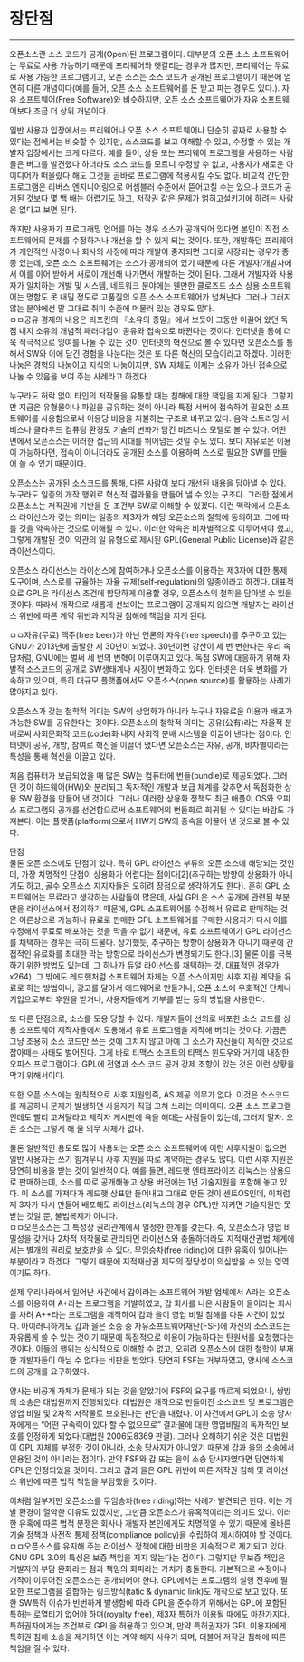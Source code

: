 # 장단점

--------------------------------

오픈소스란 소스 코드가 공개\(Open\)된 프로그램이다. 대부분의 오픈 소스 소프트웨어는 무료로 사용 가능하기 때문에 프리웨어와 헷갈리는 경우가 많지만, 프리웨어는 무료로 사용 가능한 프로그램이고, 오픈 소스는 소스 코드가 공개된 프로그램이기 때문에 엄연히 다른 개념이다\(예를 들어, 오픈 소스 소프트웨어를 돈 받고 파는 경우도 있다.\). 자유 소프트웨어\(Free Software\)와 비슷하지만, 오픈 소스 소프트웨어가 자유 소프트웨어보다 조금 더 상위 개념이다.

일반 사용자 입장에서는 프리웨어나 오픈 소스 소프트웨어나 단순히 공짜로 사용할 수 있다는 점에서는 비슷할 수 있지만, 소스코드를 보고 이해할 수 있고, 수정할 수 있는 개발자 입장에서는 크게 다르다. 예를 들어, 상용 또는 프리웨어 프로그램을 사용하는 사람들은 버그를 발견했다 하더라도 소스 코드를 모르니 수정할 수 없고, 사용자가 새로운 아이디어가 떠올랐다 해도 그것을 곧바로 프로그램에 적용시킬 수도 없다. 비교적 간단한 프로그램은 리버스 엔지니어링으로 어셈블러 수준에서 뜯어고칠 수는 있으나 코드가 공개된 것보다 몇 백 배는 어렵기도 하고, 저작권 같은 문제가 얽히고설키기에 하려는 사람은 없다고 보면 된다.

하지만 사용자가 프로그래밍 언어를 아는 경우 소스가 공개되어 있다면 본인이 직접 소프트웨어의 문제를 수정하거나 개선을 할 수 있게 되는 것이다. 또한, 개발하던 프리웨어가 개인적인 사정이나 회사의 사정에 따라 개발이 중지되면 그대로 사장되는 경우가 종종 있는데, 오픈 소스 소프트웨어는 소스가 공개되어 있기 때문에 다른 개발자/개발사에서 이를 이어 받아서 새로이 개선해 나가면서 개발하는 것이 된다. 그래서 개발자와 사용자가 일치하는 개발 및 시스템, 네트워크 분야에는 웬만한 클로즈드 소스 상용 소프트웨어는 명함도 못 내밀 정도로 고품질의 오픈 소스 소프트웨어가 넘쳐난다. 그러나 그러지 않는 분야에선 말 그대로 취미 수준에 머물러 있는 경우도 많다.  
ㅁㅁ공유 경제의 내용은 리프킨의 『소유의 종말』에서 보듯이 그동안 이끌어 왔던 독점 내지 소유의 개념적 패러다임이 공유와 접속으로 바뀐다는 것이다. 인터넷을 통해 더욱 적극적으로 잉여를 나눌 수 있는 것이 인터넷의 혁신으로 볼 수 있다면 오픈소스를 통해서 SW와 이에 담긴 경험을 나눈다는 것은 또 다른 혁신의 모습이라고 하겠다. 이러한 나눔은 경험의 나눔이고 지식의 나눔이지만, SW 자체도 이제는 소유가 아닌 접속으로 나눌 수 있음을 보여 주는 사례라고 하겠다.

누구라도 허락 없이 타인의 저작물을 유통할 때는 침해에 대한 책임을 지게 된다. 그렇지만 지금은 유형물이나 파일을 공유하는 것이 아니라 특정 서버에 접속하여 필요한 소프트웨어를 사용함으로써 이용당 비용을 지불하는 구조로 바뀌고 있다. 음악 스트리밍 서비스나 클라우드 컴퓨팅 환경도 기술의 변화가 담긴 비즈니스 모델로 볼 수 있다. 어떤 면에서 오픈소스는 이러한 접근의 시대를 뛰어넘는 것일 수도 있다. 보다 자유로운 이용이 가능하다면, 접속이 아니더라도 공개된 소스를 이용하여 스스로 필요한 SW를 만들어 쓸 수 있기 때문이다.

오픈소스는 공개된 소스코드를 통해, 다른 사람이 보다 개선된 내용을 담아낼 수 있다. 누구라도 일종의 개작 행위로 혁신적 결과물을 만들어 낼 수 있는 구조다. 그러한 점에서 오픈소스는 저작권에 기반을 둔 조건부 SW로 이해할 수 있겠다. 이런 맥락에서 오픈소스 라이선스가 갖는 의미는 일종의 제3자가 해당 오픈소스의 철학에 동의하고, 그에 따를 것을 약속하는 것으로 이해될 수 있다. 이러한 약속은 비차별적으로 이루어져야 했고, 그렇게 개발된 것이 약관의 일 유형으로 제시된 GPL\(General Public License\)과 같은 라이선스이다.

오픈소스 라이선스는 라이선스에 참여하거나 오픈소스를 이용하는 제3자에 대한 통제 도구이며, 스스로를 규율하는 자율 규제\(self-regulation\)의 일종이라고 하겠다. 대표적으로 GPL은 라이선스 조건에 합당하게 이용할 경우, 오픈소스의 철학을 담아낼 수 있을 것이다. 따라서 개작으로 새롭게 선보이는 프로그램이 공개되지 않으면 개발자는 라이선스 위반에 따른 계약 위반과 저작권 침해에 책임을 지게 된다.

ㅁㅁ자유\(무료\) 맥주\(free beer\)가 아닌 언론의 자유\(free speech\)를 추구하고 있는 GNU가 2013년에 출발한 지 30년이 되었다. 30년이면 강산이 세 번 변한다는 우리 속담처럼, GNU에는 벌써 세 번의 변혁이 이루어지고 있다. 독점 SW에 대응하기 위해 자발적 소스코드의 공개로 SW생태계나 시장이 변화하고 있다. 인터넷은 더욱 변화를 가속하고 있으며, 특히 대규모 플랫폼에서도 오픈소스\(open source\)를 활용하는 사례가 많아지고 있다.

오픈소스가 갖는 철학적 의미는 SW의 상업화가 아니라 누구나 자유로운 이용과 배포가 가능한 SW를 공유한다는 것이다. 오픈소스의 철학적 의미는 공유\(公有\)라는 자율적 분배로써 사회문화적 코드\(code\)화 내지 사회적 분배 시스템을 이끌어 낸다는 점이다. 인터넷이 공유, 개방, 참여로 혁신을 이끌어 냈다면 오픈소스는 자유, 공개, 비차별이라는 특성을 통해 혁신을 이끌고 있다.

처음 컴퓨터가 보급되었을 때 많은 SW는 컴퓨터에 번들\(bundle\)로 제공되었다. 그러던 것이 하드웨어\(HW\)와 분리되고 독자적인 개발과 보급 체계를 갖추면서 독점화한 상용 SW 환경을 만들어 낸 것이다. 그러나 이러한 상용화 정책도 최근 애플이 OS와 오피스 프로그램의 공개를 선언함으로써 소프트웨어의 번들화로 회귀될 수 있다는 바람도 가져본다. 이는 플랫폼\(platform\)으로서 HW가 SW의 종속을 이끌어 낸 것으로 볼 수 있다.

단점  
물론 오픈 소스에도 단점이 있다. 특히 GPL 라이선스 부류의 오픈 소스에 해당되는 것인데, 가장 치명적인 단점이 상용화가 어렵다는 점이다[2](추구하는 방향이 상용화가 아니기도 하고, 골수 오픈소스 지지자들은 오히려 장점으로 생각하기도 한다). 흔히 GPL 소프트웨어는 무료라고 생각하는 사람들이 많은데, 사실 GPL은 소스 공개에 관련된 부분만을 라이선스에서 정의하기 때문에, GPL 소프트웨어를 수정해서 유료로 판매하는 것은 이론상으로 가능하나 유료로 판매한 GPL 소프트웨어를 구매한 사용자가 다시 이를 수정해서 무료로 배포하는 것을 막을 수 없기 때문에, 유료 소프트웨어가 GPL 라이선스를 채택하는 경우는 극히 드물다. 상기했듯, 추구하는 방향이 상용화가 아니기 때문에 간접적인 유료화를 최대한 막는 방향으로 라이선스가 변경되기도 한다.\[3\] 물론 이를 극복하기 위한 방법도 있는데, 그 하나가 듀얼 라이선스를 채택하는 것. 대표적인 경우가 x264\). 그 밖에도 레드햇처럼 소프트웨어 자체는 오픈 소스이지만 사후 지원 계약을 유료로 하는 방법이나, 광고를 달아서 애드웨어로 만들거나, 오픈 소스에 우호적인 단체나 기업으로부터 후원을 받거나, 사용자들에게 기부를 받는 등의 방법을 사용한다.

또 다른 단점으로, 소스를 도용 당할 수 있다. 개발자들이 선의로 배포한 소스 코드를 상용 소프트웨어 제작사들에서 도용해서 유료 프로그램을 제작해 버리는 것이다. 가끔은 그냥 조용히 소스 코드만 쓰는 것에 그치지 않고 아예 그 소스가 자신들이 제작한 것으로 잡아떼는 사태도 벌어진다. 그게 바로 티맥스 소프트의 티맥스 윈도우와 거기에 내장한 오피스 프로그램이다. GPL에 전염과 소스 코드 공개 강제 조항이 있는 것은 이런 상황을 막기 위해서이다.

또한 오픈 소스에는 원칙적으로 사후 지원인즉, AS 제공 의무가 없다. 이것은 소스코드를 제공하니 문제가 발생하면 사용자가 직접 고쳐 쓰라는 의미이다. 오픈 소스 프로그램인데도 빨리 고쳐달라고 제작자 게시판에 욕을 해대는 사람들이 있는데, 그러지 말자. 오픈 소스는 그렇게 해 줄 의무 자체가 없다.

물론 일반적인 용도로 많이 사용되는 오픈 소스 소프트웨어에 이런 사후지원이 없으면 일반 사용자는 쓰기 힘겨우니 사후 지원을 따로 계약하는 경우도 많다. 이런 사후 지원은 당연히 비용을 받는 것이 일반적이다. 예를 들면, 레드햇 엔터프라이즈 리눅스는 상용으로 판매하는데, 소스를 따로 공개해놓고 상용 버전에는 1년 기술지원을 포함해 놓고 있다. 이 소스를 가져다가 레드햇 상표만 들어내고 그대로 만든 것이 센트OS인데, 이처럼 제 3자가 다시 만들어 배포해도 라이선스\(리눅스의 경우 GPL\)만 지키면 기술지원만 못 받는 것일 뿐, 불법복제가 아니다.  
ㅁㅁ오픈소스는 그 특성상 권리관계에서 일정한 한계를 갖는다. 즉, 오픈소스가 영업 비밀성을 갖거나 2차적 저작물로 관리되면 라이선스와 충돌하더라도 지적재산권법 체계에서는 별개의 권리로 보호받을 수 있다. 무임승차\(free riding\)에 대한 유혹이 일어나는 부분이라고 하겠다. 그렇기 때문에 지적재산권 제도의 정당성이 의심받을 수 있는 영역이기도 하다.

실제 우리나라에서 일어난 사건에서 갑이라는 소프트웨어 개발 업체에서 A라는 오픈소스를 이용하여 A+라는 프로그램을 개발하였고, 갑 회사를 나온 사람들이 을이라는 회사를 차려 A++라는 프로그램을 제작하여 갑과 을이 영업 비밀 침해를 다툰 사건이 있었다. 아이러니하게도 갑과 을은 소송 중 자유소프트웨어재단\(FSF\)에 자신의 소스코드는 자유롭게 쓸 수 있는 것이기 때문에 독점적으로 이용이 가능하다는 탄원서를 요청했다는 것이다. 이들의 행위는 상식적으로 이해할 수 없고, 오히려 오픈소스에 대한 철학이 부재한 개발자들이 아닐 수 없다는 비판을 받았다. 당연히 FSF는 거부하였고, 양사에 소스코드의 공개를 요구하였다.

양사는 비공개 자체가 문제가 되는 것을 알았기에 FSF의 요구를 따르게 되었으나, 쌍방의 소송은 대법원까지 진행되었다. 대법원은 개작으로 만들어진 소스코드 및 프로그램은 영업 비밀 및 2차적 저작물로 보호된다는 판단을 내렸다. 이 사건에서 GPL이 소송 당사자에게는 “어떤 구속력이 있다 할 수 없으므로” 결과물에 대한 영업비밀의 독자적인 보호를 인정하게 되었다\(대법원 2006도8369 판결\). 그러나 오해하기 쉬운 것은 대법원이 GPL 자체를 부정한 것이 아니라, 소송 당사자가 아니었기 때문에 갑과 을의 소송에서 인용된 것이 아니라는 점이다. 만약 FSF와 갑 또는 을이 소송 당사자였다면 당연하게 GPL은 인정되었을 것이다. 그리고 갑과 을은 GPL 위반에 따른 저작권 침해 및 라이선스 위반에 따른 법적 책임을 부담했을 것이다.

이처럼 일부지만 오픈소스를 무임승차\(free riding\)하는 사례가 발견되곤 한다. 이는 개발 환경이 열악한 이유도 있겠지만, 그만큼 오픈소스가 유혹적이라는 의미도 있다. 이러한 유혹에 따른 법적 분쟁은 회사나 개발자 본인에게도 치명적일 수 있기 때문에 올바른 기술 정책과 사전적 통제 정책\(compliance policy\)을 수립하여 제시하여야 할 것이다.  
ㅁㅁ오픈소스를 유지해 주는 라이선스 정책에 대한 비판은 지속적으로 제기되고 있다. GNU GPL 3.0의 특성은 보증 책임을 지지 않는다는 점이다. 그렇지만 무보증 책임은 개발자의 부담 완화라는 점과 책임의 회피라는 가치가 충돌한다. 기본적으로 수정이나 개작이 이루어진 오픈소스는 공개되어야 한다. GPL에서는 프로그램의 실행 전후에 필요한 프로그램을 결합하는 링크방식\(tatic & dynamic link\)도 개작으로 보고 있다. 또한 SW특허 이슈가 빈번하게 발생함에 따라 GPL을 준수하기 위해서는 GPL에 포함된 특허는 로열티가 없어야 하며\(royalty free\), 제3자 특허가 이용될 때에도 마찬가지다. 특허권자에게는 조건부로 GPL을 허용하고 있으며, 만약 특허권자가 GPL 이용자에게 특허권 침해 소송을 제기하면 이는 계약 해지 사유가 되며, 더불어 저작권 침해에 따른 책임을 질 수 있다.

